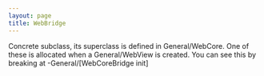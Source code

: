 ```yaml
---
layout: page
title: WebBridge
---
```


Concrete subclass, its superclass is defined in General/WebCore.  One of these is allocated when a General/WebView is created.  You can see this by breaking at -General/[WebCoreBridge init]
